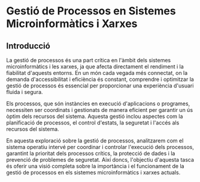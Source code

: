 # Gestió de Processos en Sistemes Microinformàtics i Xarxes

## Introducció

La gestió de processos és una part crítica en l'àmbit dels sistemes microinformàtics i les xarxes, ja que afecta directament el rendiment i la fiabilitat d'aquests entorns. En un món cada vegada més connectat, on la demanda d'accessibilitat i eficiència és constant, comprendre i optimitzar la gestió de processos és essencial per proporcionar una experiència d'usuari fluida i segura.

Els processos, que són instàncies en execució d'aplicacions o programes, necessiten ser coordinats i gestionats de manera eficient per garantir un ús òptim dels recursos del sistema. Aquesta gestió inclou aspectes com la planificació de processos, el control d'estats, la seguretat i l'accés als recursos del sistema.

En aquesta exploració sobre la gestió de processos, analitzarem com el sistema operatiu intervé per coordinar i controlar l'execució dels processos, garantint la prioritat dels processos crítics, la protecció de dades i la prevenció de problemes de seguretat. Així doncs, l'objectiu d'aquesta tasca és oferir una visió completa sobre la importància i el funcionament de la gestió de processos en els sistemes microinformàtics i xarxes actuals. 
